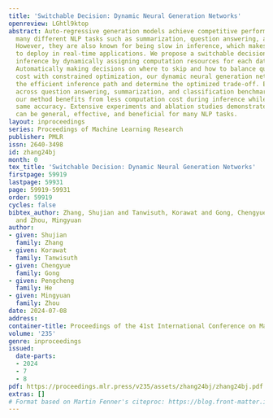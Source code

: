 ```yaml
---
title: 'Switchable Decision: Dynamic Neural Generation Networks'
openreview: LGhtl9ktop
abstract: Auto-regressive generation models achieve competitive performance across
  many different NLP tasks such as summarization, question answering, and classifications.
  However, they are also known for being slow in inference, which makes them challenging
  to deploy in real-time applications. We propose a switchable decision to accelerate
  inference by dynamically assigning computation resources for each data instance.
  Automatically making decisions on where to skip and how to balance quality and computation
  cost with constrained optimization, our dynamic neural generation networks enforce
  the efficient inference path and determine the optimized trade-off. Experiments
  across question answering, summarization, and classification benchmarks show that
  our method benefits from less computation cost during inference while keeping the
  same accuracy. Extensive experiments and ablation studies demonstrate that our method
  can be general, effective, and beneficial for many NLP tasks.
layout: inproceedings
series: Proceedings of Machine Learning Research
publisher: PMLR
issn: 2640-3498
id: zhang24bj
month: 0
tex_title: 'Switchable Decision: Dynamic Neural Generation Networks'
firstpage: 59919
lastpage: 59931
page: 59919-59931
order: 59919
cycles: false
bibtex_author: Zhang, Shujian and Tanwisuth, Korawat and Gong, Chengyue and He, Pengcheng
  and Zhou, Mingyuan
author:
- given: Shujian
  family: Zhang
- given: Korawat
  family: Tanwisuth
- given: Chengyue
  family: Gong
- given: Pengcheng
  family: He
- given: Mingyuan
  family: Zhou
date: 2024-07-08
address:
container-title: Proceedings of the 41st International Conference on Machine Learning
volume: '235'
genre: inproceedings
issued:
  date-parts:
  - 2024
  - 7
  - 8
pdf: https://proceedings.mlr.press/v235/assets/zhang24bj/zhang24bj.pdf
extras: []
# Format based on Martin Fenner's citeproc: https://blog.front-matter.io/posts/citeproc-yaml-for-bibliographies/
---
```

